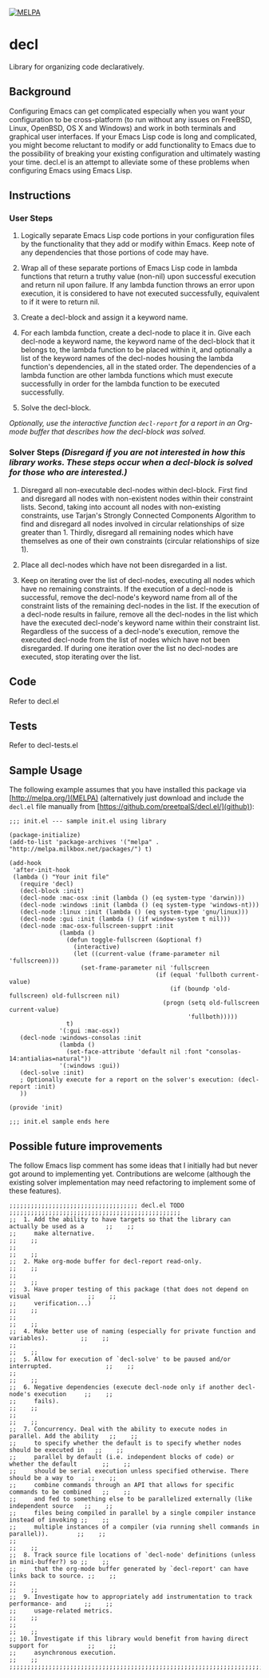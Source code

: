 [![MELPA](http://melpa.org/packages/decl-badge.svg)](http://melpa.org/#/decl)
# decl

Library for organizing code declaratively.

## Background

Configuring Emacs can get complicated especially when you want your configuration to be cross-platform (to run without any issues on FreeBSD, Linux, OpenBSD, OS X and Windows) and work in both terminals and graphical user interfaces. If your Emacs Lisp code is long and complicated, you might become reluctant to modify or add functionality to Emacs due to the possibility of breaking your existing configuration and ultimately wasting your time. decl.el is an attempt to alleviate some of these problems when configuring Emacs using Emacs Lisp.

## Instructions

### User Steps
1. Logically separate Emacs Lisp code portions in your configuration files by the functionality that they add or modify within Emacs. Keep note of any dependencies that those portions of code may have.

2. Wrap all of these separate portions of Emacs Lisp code in lambda functions that return a truthy value (non-nil) upon successful execution and return nil upon failure. If any lambda function throws an error upon execution, it is considered to have not executed successfully, equivalent to if it were to return nil.

3. Create a decl-block and assign it a keyword name.

4. For each lambda function, create a decl-node to place it in. Give each decl-node a keyword name, the keyword name of the decl-block that it belongs to, the lambda function to be placed within it, and optionally a list of the keyword names of the decl-nodes housing the lambda function's dependencies, all in the stated order. The dependencies of a lambda function are other lambda functions which must execute successfully in order for the lambda function to be executed successfully.

5. Solve the decl-block.

_Optionally, use the interactive function `decl-report` for a report in an Org-mode buffer that describes how the decl-block was solved._

### Solver Steps *(Disregard if you are not interested in how this library works. These steps occur when a decl-block is solved for those who are interested.)*
1. Disregard all non-executable decl-nodes within decl-block. First find and disregard all nodes with non-existent nodes within their constraint lists. Second, taking into account all nodes with non-existing constraints, use Tarjan's Strongly Connected Components Algorithm to find and disregard all nodes involved in circular relationships of size greater than 1. Thirdly, disregard all remaining nodes which have themselves as one of their own constraints (circular relationships of size 1).

2. Place all decl-nodes which have not been disregarded in a list.

3. Keep on iterating over the list of decl-nodes, executing all nodes which have no remaining constraints. If the execution of a decl-node is successful, remove the decl-node's keyword name from all of the constraint lists of the remaining decl-nodes in the list. If the execution of a decl-node results in failure, remove all the decl-nodes in the list which have the executed decl-node's keyword name within their constraint list. Regardless of the success of a decl-node's execution, remove the executed decl-node from the list of nodes which have not been disregarded. If during one iteration over the list no decl-nodes are executed, stop iterating over the list.

## Code

Refer to decl.el

## Tests

Refer to decl-tests.el

## Sample Usage

The following example assumes that you have installed this package via [http://melpa.org/](MELPA) (alternatively just download and include the `decl.el` file manually from [https://github.com/preetpalS/decl.el/](github)):

``` elisp
;;; init.el --- sample init.el using library

(package-initialize)
(add-to-list 'package-archives '("melpa" . "http://melpa.milkbox.net/packages/") t)

(add-hook
 'after-init-hook
 (lambda () "Your init file"
   (require 'decl)
   (decl-block :init)
   (decl-node :mac-osx :init (lambda () (eq system-type 'darwin)))
   (decl-node :windows :init (lambda () (eq system-type 'windows-nt)))
   (decl-node :linux :init (lambda () (eq system-type 'gnu/linux)))
   (decl-node :gui :init (lambda () (if window-system t nil)))
   (decl-node :mac-osx-fullscreen-supprt :init
              (lambda ()
                (defun toggle-fullscreen (&optional f)
                  (interactive)
                  (let ((current-value (frame-parameter nil 'fullscreen)))
                    (set-frame-parameter nil 'fullscreen
                                         (if (equal 'fullboth current-value)
                                             (if (boundp 'old-fullscreen) old-fullscreen nil)
                                           (progn (setq old-fullscreen current-value)
                                                  'fullboth)))))
                t)
              '(:gui :mac-osx))
   (decl-node :windows-consolas :init
              (lambda ()
                (set-face-attribute 'default nil :font "consolas-14:antialias=natural"))
              '(:windows :gui))
   (decl-solve :init)
   ; Optionally execute for a report on the solver's execution: (decl-report :init)
   ))

(provide 'init)

;;; init.el sample ends here
```

## Possible future improvements

The follow Emacs lisp comment has some ideas that I initially had but
never got around to implementing yet. Contributions are welcome
(although the existing solver implementation may need refactoring to
implement some of these features).

``` emacs lisp
;;;;;;;;;;;;;;;;;;;;;;;;;;;;;;;;;;;; decl.el TODO ;;;;;;;;;;;;;;;;;;;;;;;;;;;;;;;;;;;;;;;;;;;;;;;;
;;  1. Add the ability to have targets so that the library can actually be used as a      ;;    ;;
;;     make alternative.                                                                  ;;    ;;
;;                                                                                        ;;    ;;
;;  2. Make org-mode buffer for decl-report read-only.                                    ;;    ;;
;;                                                                                        ;;    ;;
;;  3. Have proper testing of this package (that does not depend on visual                ;;    ;;
;;     verification...)                                                                   ;;    ;;
;;                                                                                        ;;    ;;
;;  4. Make better use of naming (especially for private function and variables).         ;;    ;;
;;                                                                                        ;;    ;;
;;  5. Allow for execution of `decl-solve' to be paused and/or interrupted.               ;;    ;;
;;                                                                                        ;;    ;;
;;  6. Negative dependencies (execute decl-node only if another decl-node's execution     ;;    ;;
;;     fails).                                                                            ;;    ;;
;;                                                                                        ;;    ;;
;;  7. Concurrency. Deal with the ability to execute nodes in parallel. Add the ability   ;;    ;;
;;     to specify whether the default is to specify whether nodes should be executed in   ;;    ;;
;;     parallel by default (i.e. independent blocks of code) or whether the default       ;;    ;;
;;     should be serial execution unless specified otherwise. There should be a way to    ;;    ;;
;;     combine commands through an API that allows for specific commands to be combined   ;;    ;;
;;     and fed to something else to be parallelized externally (like independent source   ;;    ;;
;;     files being compiled in parallel by a single compiler instance instead of invoking ;;    ;;
;;     multiple instances of a compiler (via running shell commands in parallel)).        ;;    ;;
;;                                                                                        ;;    ;;
;;  8. Track source file locations of `decl-node' definitions (unless in mini-buffer?) so ;;    ;;
;;     that the org-mode buffer generated by `decl-report' can have links back to source. ;;    ;;
;;                                                                                        ;;    ;;
;;  9. Investigate how to appropriately add instrumentation to track performance- and     ;;    ;;
;;     usage-related metrics.                                                             ;;    ;;
;;                                                                                        ;;    ;;
;; 10. Investigate if this library would benefit from having direct support for           ;;    ;;
;;     asynchronous execution.                                                            ;;    ;;
;;;;;;;;;;;;;;;;;;;;;;;;;;;;;;;;;;;;;;;;;;;;;;;;;;;;;;;;;;;;;;;;;;;;;;;;;;;;;;;;;;;;;;;;;;;;;;;;;;
```
